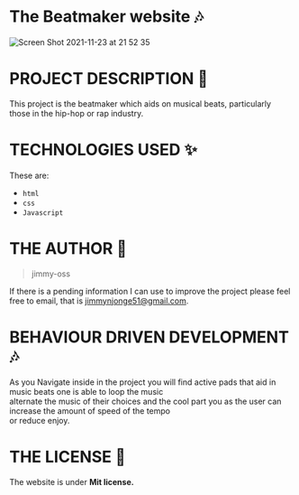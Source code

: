  # The Beatmaker website 🎶
![Screen Shot 2021-11-23 at 21 52 35](https://user-images.githubusercontent.com/62022158/143114685-7f51b39f-b732-4337-b03e-de40e29737e6.png)

# PROJECT DESCRIPTION &#127800;
This project is the beatmaker which aids on musical beats, particularly those in the hip-hop or rap industry.
 
# TECHNOLOGIES USED &#10024;
 These are:
 * `html`
 * `css`
 * `Javascript`
         
# THE AUTHOR &#129409;
 >jimmy-oss
 
If there is a pending information I can use to improve the project please feel free to email,
that is jimmynjonge51@gmail.com.

# BEHAVIOUR DRIVEN DEVELOPMENT 🎶
 As you Navigate inside in the project you will find active pads that aid in music beats one is able to loop the music<br>
 alternate the music of their choices and the cool part you as the user can increase the amount of speed of the tempo<br>
 or reduce enjoy.</br>
 
# THE LICENSE &#127800;
The website is under <b>Mit license.</b> 
